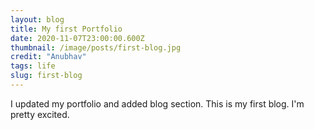 ```yaml
---
layout: blog
title: My first Portfolio
date: 2020-11-07T23:00:00.600Z
thumbnail: /image/posts/first-blog.jpg
credit: "Anubhav"
tags: life
slug: first-blog
---
```


I updated my portfolio and added blog section. This is my first blog. I'm pretty excited.